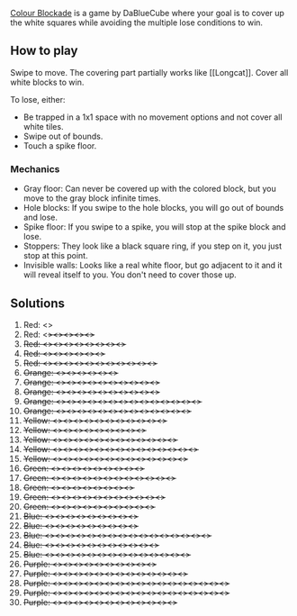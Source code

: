 [Colour Blockade](https://play.fancade.com/61474448D48FB22C) is a game by DaBlueCube where your goal is to cover up the white squares while avoiding the multiple lose conditions to win.

## How to play

Swipe to move. The covering part partially works like [[Longcat]]. Cover all white blocks to win. 

To lose, either:

* Be trapped in a 1x1 space with no movement options and not cover all white tiles.
* Swipe out of bounds.
* Touch a spike floor.

### Mechanics

* Gray floor: Can never be covered up with the colored block, but you move to the gray block infinite times.
* Hole blocks: If you swipe to the hole blocks, you will go out of bounds and lose.
* Spike floor: If you swipe to a spike, you will stop at the spike block and lose.
* Stoppers: They look like a black square ring, if you step on it, you just stop at this point.
* Invisible walls: Looks like a real white floor, but go adjacent to it and it will reveal itself to you. You don't need to cover those up.

## Solutions

1. Red: <<N>>
2. Red: <<S>><<W>><<N>><<E>><<S>>
3. Red: <<E>><<N>><<W>><<S>><<E>><<N>><<E>><<S>>
4. Red: <<E>><<N>><<E>><<S>><<W>><<S>>
5. Red: <<S>><<E>><<N>><<W>><<S>><<E>><<N>><<W>><<S>><<E>><<N>>
6. Orange: <<E>><<N>><<E>><<N>><<W>><<S>>
7. Orange: <<E>><<N>><<W>><<S>><<E>><<S>><<W>><<N>><<E>><<S>>
8. Orange: <<N>><<E>><<S>><<W>><<N>><<E>><<N>><<W>><<S>><<E>>
9. Orange: <<E>><<N>><<W>><<S>><<E>><<N>><<W>><<S>><<W>><<N>><<E>><<S>><<W>><<N>>
10. Orange: <<N>><<S>><<E>><<N>><<W>><<N>><<E>><<S>><<W>><<N>><<E>><<N>><<E>>
11. Yellow: <<E>><<N>><<W>><<S>><<E>><<N>><<W>><<S>><<E>><<S>><<W>>
12. Yellow: <<W>><<E>><<N>><<S>><<W>><<E>><<N>><<E>><<W>>
13. Yellow: <<N>><<E>><<S>><<W>><<N>><<E>><<S>><<E>><<S>><<W>><<N>><<E>>
14. Yellow: <<E>><<S>><<W>><<N>><<E>><<N>><<E>><<W>><<N>><<E>><<S>><<W>><<N>><<E>>
15. Yellow: <<S>><<W>><<N>><<E>><<S>><<W>><<N>><<E>><<S>><<W>><<N>><<E>><<S>>
16. Green: <<W>><<S>><<E>><<N>><<W>><<N>><<E>><<S>><<W>>
17. Green: <<N>><<E>><<N>><<E>><<S>><<E>><<S>><<W>><<S>><<W>><<N>><<W>>
18. Green: <<N>><<E>><<S>><<W>><<N>><<S>><<W>><<N>>
19. Green: <<E>><<N>><<W>><<S>><<E>><<N>><<W>><<S>><<E>><<N>><<W>>
20. Green: <<W>><<E>><<N>><<W>><<N>><<E>><<S>><<N>><<W>><<S>>
21. Blue: <<E>><<S>><<E>><<N>><<E>><<S>><<W>><<N>><<W>>
22. Blue: <<S>><<E>><<N>><<W>><<S>><<E>><<N>><<E>><<S>>
23. Blue: <<S>><<E>><<N>><<S>><<W>><<N>><<E>><<N>><<W>><<S>><<E>><<S>><<W>><<N>><<E>><<S>>
24. Blue: <<S>><<W>><<N>><<E>><<S>><<W>><<N>><<W>><<N>><<E>><<S>>
25. Blue: <<S>><<W>><<N>><<E>><<S>><<W>><<N>><<E>><<S>><<W>><<S>><<E>><<N>><<W>>
26. Purple: <<S>><<W>><<S>><<N>><<E>><<S>><<W>><<E>><<N>><<W>>
27. Purple: <<E>><<S>><<W>><<S>><<E>><<N>><<W>><<S>><<N>><<W>><<S>><<E>><<S>>
28. Purple: <<S>><<W>><<S>><<E>><<N>><<E>><<S>><<W>><<S>><<W>><<S>><<E>><<W>><<N>><<E>><<N>><<S>>
29. Purple: <<E>><<S>><<W>><<S>><<E>><<W>><<N>><<S>><<E>><<N>><<W>><<N>><<E>><<S>><<W>><<S>><<W>>
30. Purple: <<W>><<S>><<W>><<S>><<W>><<S>><<W>><<S>><<W>><<S>><<N>><<E>>